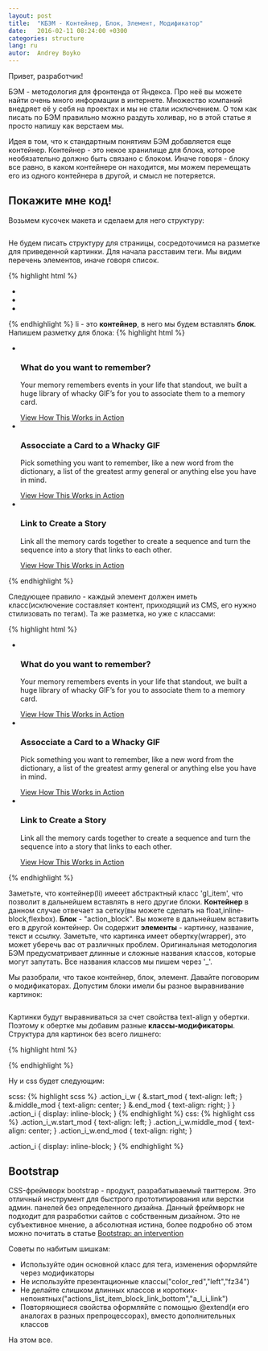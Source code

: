 ```yaml
---
layout: post
title:  "КБЭМ - Контейнер, Блок, Элемент, Модификатор"
date:   2016-02-11 08:24:00 +0300
categories: structure
lang: ru
autor:  Andrey Boyko
---
```

Привет, разработчик!

БЭМ - методология для фронтенда от Яндекса. Про неё вы можете найти очень много информации в интернете. Множество компаний внедряет её у себя на проектах и мы не стали исключением. О том как писать по БЭМ правильно можно раздуть холивар, но в этой статье я просто напишу как верстаем мы.
 
Идея в том, что к стандартным понятиям БЭМ добавляется еще контейнер. Контейнер - это некое хранилище для блока, которое необязательно должно быть связано с блоком. Иначе говоря - блоку все равно, в каком контейнере он находится, мы можем перемещать его из одного контейнера в другой, и смысл не потеряется. 

## Покажите мне код!

Возьмем кусочек макета и сделаем для него структуру:

<img alt="" src="../../../../i/kbem-lesson-1.jpg">

Не будем писать структуру для страницы, сосредоточимся на разметке для приведенной картинки. Для начала расставим теги. Мы видим перечень элементов, иначе говоря список.

{% highlight html %}
<ul>
    <li></li>
    <li></li>
    <li></li>
</ul>
{% endhighlight %}
li - это <b>контейнер</b>, в него мы будем вставлять <b>блок</b>. Напишем разметку для блока:
{% highlight html %}
<ul>
    <li>
        <div>
            <div><img alt="" src="i/icon-1.png"></div>
            <h3 >What do you want to remember?</h3>
            <div>
                <p>Your memory remembers events in your life that standout,
                 we built a huge library of whacky GIF’s for you to associate
                  them to a memory card.</p>
            </div>
            <a href="#">View How This Works in Action</a>
        </div>
    </li>
    <li>
        <div>
            <div><img alt="" src="i/icon-2.png"></div>
            <h3 >Assocciate a Card to a Whacky GIF</h3>
            <div>
                <p>Pick something you want to remember, like a new word from
                 the dictionary, a list of the greatest army general or
                  anything else you have in mind.</p>
            </div>
            <a href="#">View How This Works in Action</a>
        </div>
    </li>
    <li>
        <div>
            <div><img alt="" src="i/icon-3.png"></div>
            <h3 >Link to Create a Story</h3>
            <div>
                <p>Link all the memory cards together to create
                 a sequence and turn the sequence into a
                 story that links to each other.</p>
            </div>
            <a href="#">View How This Works in Action</a>
        </div>
    </li>
</ul>
{% endhighlight %}

Следующее правило - каждый элемент должен иметь класс(исключение составляет контент, приходящий из CMS, его нужно стилизовать по тегам). Та же разметка, но уже с классами:

{% highlight html %}
<ul class="gl_list">
    <li class="gl_item">
        <div class="action_block">
            <div class="action_i_w"><img alt="" src="i/icon-1.png" class="action_i"></div>
            <h3 class="action_title">What do you want to remember?</h3>
            <div class="action_text">
                <p>Your memory remembers events in your life that standout,
                 we built a huge library of whacky GIF’s for you to associate
                  them to a memory card.</p>
            </div>
            <a href="#" class="action_link">View How This Works in Action</a>
        </div>
    </li>
    <li class="gl_item">
        <div class="action_block">
            <div class="action_i_w"><img alt="" src="i/icon-2.png" class="action_i"></div>
            <h3 class="action_title">Assocciate a Card to a Whacky GIF</h3>
            <div class="action_text">
                <p>Pick something you want to remember, like a new word from
                 the dictionary, a list of the greatest army general or
                  anything else you have in mind.</p>
            </div>
            <a href="#" class="action_link">View How This Works in Action</a>
        </div>
    </li>
    <li class="gl_item">
        <div class="action_block">
            <div class="action_i_w"><img alt="" src="i/icon-3.png" class="action_i"></div>
            <h3 class="action_title">Link to Create a Story</h3>
            <div class="action_text">
                <p>Link all the memory cards together to create
                 a sequence and turn the sequence into a
                 story that links to each other.</p>
            </div>
            <a href="#" class="action_link">View How This Works in Action</a>
        </div>
    </li>
</ul>
{% endhighlight %}

Заметьте, что контейнер(li) имееет абстрактный класс 'gl_item', что позволит в дальнейшем вставлять в него другие блоки. <b>Контейнер</b> в данном случае отвечает за сетку(вы можете сделать на float,inline-block,flexbox). <b>Блок</b> - "action_block". Вы можете в дальнейшем вставить его в другой контейнер. Он содержит <b>элементы</b> - картинку, название, текст и ссылку. Заметьте, что картинка имеет обертку(wrapper), это может уберечь вас от различных проблем. Оригинальная методология БЭМ предусматривает длинные и сложные названия классов, которые могут запутать. Все названия классов мы пишем через '_'.

Мы разобрали, что такое контейнер, блок, элемент. Давайте поговорим о модификаторах. Допустим блоки имели бы разное выравнивание картинок:

<img alt="" src="../../../../i/kbem-lesson-2.jpg">

Картинки будут выравниваться за счет свойства text-align у обертки. Поэтому к обертке мы добавим разные <b>классы-модификаторы</b>. Структура для картинок без всего лишнего:

{% highlight html %}
<div class="action_i_w start_mod"><img alt="" src="i/icon-1.png" class="action_i"></div>
<div class="action_i_w middle_mod"><img alt="" src="i/icon-2.png" class="action_i"></div>
<div class="action_i_w end_mod"><img alt="" src="i/icon-3.png" class="action_i"></div>
{% endhighlight %}

Ну и css будет следующим:

scss:
{% highlight scss %}
.action_i_w {
  &.start_mod {
    text-align: left;
  }
  &.middle_mod {
    text-align: center;
  }
  &.end_mod {
    text-align: right;
  }
}
.action_i {
  display: inline-block;
}
{% endhighlight %}
css:
{% highlight css %}
.action_i_w.start_mod {
  text-align: left;
}
.action_i_w.middle_mod {
  text-align: center;
}
.action_i_w.end_mod {
  text-align: right;
}

.action_i {
  display: inline-block;
}
{% endhighlight %}

## Bootstrap

CSS-фреймворк bootstrap - продукт, разрабатываемый твиттером. Это отличный инструмент для быстрого прототипирования или верстки админ. панелей без определенного дизайна. Данный фреймворк не подходит для разработки сайтов с собственным дизайном. Это не субъективное мнение, а абсолютная истина, более подробно об этом можно почитать в статье <a href="https://evilmartians.com/chronicles/bootstrap-an-intervention" target="_blank">Bootstrap: an intervention</a>

Советы по набитым шишкам:

* Используйте один основной класс для тега, изменения оформляйте через модификаторы
* Не используйте презентационные классы("color_red","left","fz34")
* Не делайте слишком длинных классов и коротких-непонятных("actions_list_item_block_link_bottom","a_l_i_link")
* Повторяющиеся свойства оформляйте с помощью @extend(и его аналогах в разных препроцессорах), вместо дополнительных классов

На этом все.